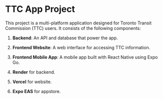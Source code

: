 # TTC App Project

This project is a multi-platform application designed for Toronto Transit Commission (TTC) users. It consists of the following components:

1. **Backend**: An API and database that power the app.
2. **Frontend Website**: A web interface for accessing TTC information.
3. **Frontend Mobile App**: A mobile app built with React Native using Expo Go.

1. **Render** for backend.
2. **Vercel** for website.
3. **Expo EAS** for appstore.
